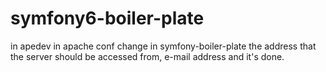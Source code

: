 # symfony6-boiler-plate

in apedev in apache conf change in symfony-boiler-plate the address that the server should be accessed from, e-mail address and it's done.

